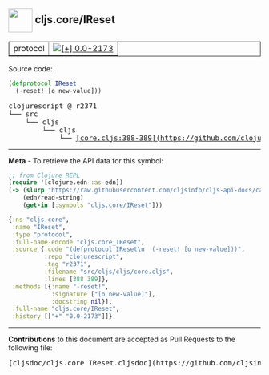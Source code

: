 ## <img width="48px" valign="middle" src="http://i.imgur.com/Hi20huC.png"> cljs.core/IReset

 <table border="1">
<tr>

<td>protocol</td>
<td><a href="https://github.com/cljsinfo/cljs-api-docs/tree/0.0-2173"><img valign="middle" alt="[+] 0.0-2173" src="https://img.shields.io/badge/+-0.0--2173-lightgrey.svg"></a> </td>
</tr>
</table>






Source code:

```clj
(defprotocol IReset
  (-reset! [o new-value]))
```

 <pre>
clojurescript @ r2371
└── src
    └── cljs
        └── cljs
            └── <ins>[core.cljs:388-389](https://github.com/clojure/clojurescript/blob/r2371/src/cljs/cljs/core.cljs#L388-L389)</ins>
</pre>


---

__Meta__ - To retrieve the API data for this symbol:

```clj
;; from Clojure REPL
(require '[clojure.edn :as edn])
(-> (slurp "https://raw.githubusercontent.com/cljsinfo/cljs-api-docs/catalog/cljs-api.edn")
    (edn/read-string)
    (get-in [:symbols "cljs.core/IReset"]))
```

```clj
{:ns "cljs.core",
 :name "IReset",
 :type "protocol",
 :full-name-encode "cljs.core_IReset",
 :source {:code "(defprotocol IReset\n  (-reset! [o new-value]))",
          :repo "clojurescript",
          :tag "r2371",
          :filename "src/cljs/cljs/core.cljs",
          :lines [388 389]},
 :methods [{:name "-reset!",
            :signature ["[o new-value]"],
            :docstring nil}],
 :full-name "cljs.core/IReset",
 :history [["+" "0.0-2173"]]}

```

---

__Contributions__ to this document are accepted as Pull Requests to the following file:

 <pre>
[cljsdoc/cljs.core_IReset.cljsdoc](https://github.com/cljsinfo/cljs-api-docs/blob/master/cljsdoc/cljs.core_IReset.cljsdoc)
</pre>


